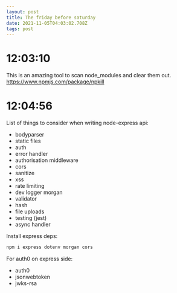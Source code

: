 ```yaml
---
layout: post
title: The friday before saturday
date: 2021-11-05T04:03:02.708Z
tags: post
---
```


# 12:03:10

This is an amazing tool to scan node_modules and clear them out. https://www.npmjs.com/package/npkill

# 12:04:56

List of things to consider when writing node-express api:

- bodyparser
- static files
- auth
- error handler
- authorisation middleware
- cors
- sanitize
- xss
- rate limiting
- dev logger morgan
- validator
- hash
- file uploads
- testing (jest)
- async handler

Install express deps:
```bash
npm i express dotenv morgan cors
```

For auth0 on express side:
- auth0
- jsonwebtoken
- jwks-rsa